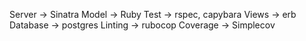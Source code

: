 Server -> Sinatra
Model -> Ruby
Test -> rspec, capybara
Views -> erb
Database -> postgres
Linting -> rubocop
Coverage -> Simplecov